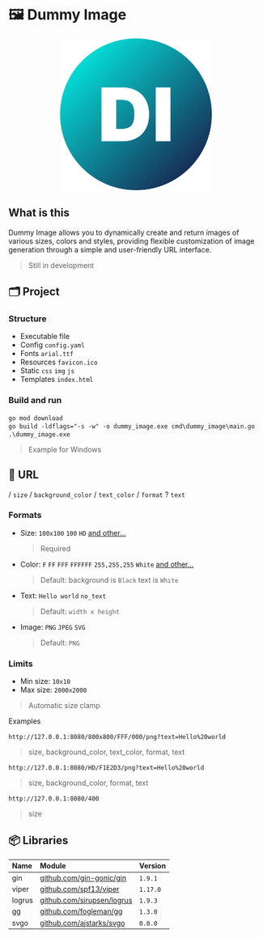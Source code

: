 # 🖼️ Dummy Image

<p align="center">
  <img src="logo.svg" width=300>
</p>

## What is this

Dummy Image allows you to dynamically create and return images of various sizes, colors and styles, providing flexible customization of image generation through a simple and user-friendly URL interface.

> Still in development

## 🗂️ Project

### Structure

- Executable file
- Config `config.yaml`
- Fonts `arial.ttf`
- Resources `favicon.ico`
- Static `css` `img` `js`
- Templates `index.html`

### Build and run

```
go mod download
go build -ldflags="-s -w" -o dummy_image.exe cmd\dummy_image\main.go
.\dummy_image.exe
```

> Example for Windows

## 📃 URL

/ `size` / `background_color` / `text_color` / `format` ? `text`

### Formats

- Size: `100x100` `100` `HD` [and other...](RESOLUTIONS.md)

  > Required

- Color: `F` `FF` `FFF` `FFFFFF` `255,255,255` `White` [and other...](COLORS.md)

  > Default: background is `Black` text is `White`

- Text: `Hello world` `no_text`

  > Default: `width x height`

- Image: `PNG` `JPEG` `SVG`

  > Default: `PNG`

### Limits

- Min size: `10x10`
- Max size: `2000x2000`

> Automatic size clamp

Examples

```
http://127.0.0.1:8080/800x800/FFF/000/png?text=Hello%20world
```

> size, background_color, text_color, format, text

```
http://127.0.0.1:8080/HD/F1E2D3/png?text=Hello%20world
```

> size, background_color, format, text

```
http://127.0.0.1:8080/400
```

> size

## 📦 Libraries

| Name   | Module                                                           | Version  |
| :----- | :--------------------------------------------------------------- | :------- |
| gin    | [github.com/gin-gonic/gin](https://github.com/gin-gonic/gin)     | `1.9.1`  |
| viper  | [github.com/spf13/viper](https://github.com/spf13/viper)         | `1.17.0` |
| logrus | [github.com/sirupsen/logrus](https://github.com/sirupsen/logrus) | `1.9.3`  |
| gg     | [github.com/fogleman/gg](https://github.com/fogleman/gg)         | `1.3.0`  |
| svgo   | [github.com/ajstarks/svgo](https://github.com/ajstarks/svgo)     | `0.0.0`  |
